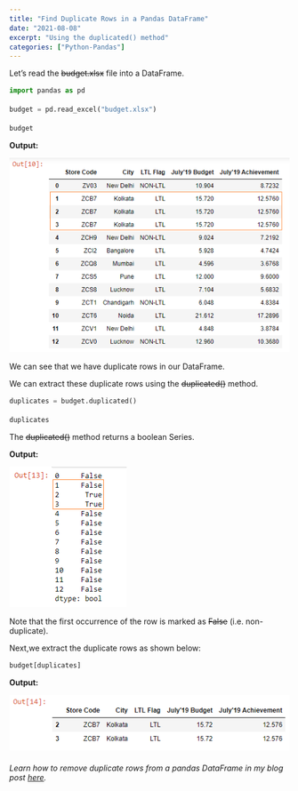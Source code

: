 ```yaml
---
title: "Find Duplicate Rows in a Pandas DataFrame"
date: "2021-08-08"
excerpt: "Using the duplicated() method"
categories: ["Python-Pandas"]
---
```


Let’s read the ~~budget.xlsx~~ file into a DataFrame.

```py {numberLines}
import pandas as pd

budget = pd.read_excel("budget.xlsx")

budget
```

**Output:**

![Budget](../images/pandasFindDuplicates/budget.png)

We can see that we have duplicate rows in our DataFrame.

We can extract these duplicate rows using the ~~duplicated()~~ method.

```py {numberLines}
duplicates = budget.duplicated()

duplicates
```

The ~~duplicated()~~ method returns a boolean Series.

**Output:**

![Boolean Series](../images/pandasFindDuplicates/booleanSeries.png)

Note that the first occurrence of the row is marked as ~~False~~ (i.e. non-duplicate).

Next,we extract the duplicate rows as shown below:

```py {numberLines}
budget[duplicates]
```

**Output:**

![Duplicate Rows](../images/pandasFindDuplicates/duplicateRows.png)

###### Learn how to remove duplicate rows from a pandas DataFrame in my blog post [here](https://hemanta.io/remove-duplicate-rows-from-a-pandas-dataframe/).

